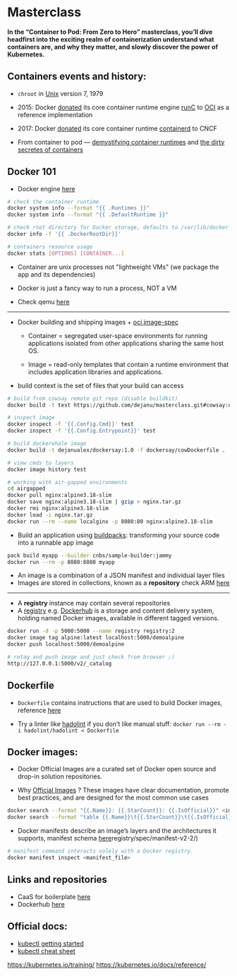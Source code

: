 # Masterclass
__In the “Container to Pod: From Zero to Hero” masterclass, you’ll dive headfirst into the exciting realm of containerization understand what containers are, and why they matter, and slowly discover the power of Kubernetes.__

## Containers events and history:

* `chroot` in [Unix](https://en.wikipedia.org/wiki/Version_7_Unix) version 7, 1979

* 2015: Docker [donated](https://www.docker.com/blog/runc/) its core container runtime engine [runC](https://github.com/opencontainers/runc) to [OCI](https://opencontainers.org/about/overview/) as a reference implementation

* 2017: Docker [donated](https://thenewstack.io/docker-donate-container-runtime-containerd-cloud-native-computing-foundation/) its core container runtime [containerd](https://github.com/containerd/containerd) to CNCF

* From container to pod — [demystifying container runtimes](https://medium.com/faun/from-container-to-pod-demystifying-container-runtimes-a3fd03ee0601) and [the dirty secretes of containers](https://medium.com/faun/the-dirty-secrets-of-containers-1af11bd15e9d)

## Docker 101

* Docker engine [here](https://gist.github.com/dejanu/b4e15c76851502660ec1d43d3018b9c0#file-docker_engine-sh)
```bash
# check the container runtime
docker system info --format "{{ .Runtimes }}"
docker system info --format "{{ .DefaultRuntime }}"

# check root directory for Docker storage, defaults to /var/lib/docker
docker info -f '{{ .DockerRootDir}}'

# containers resource usage
docker stats [OPTIONS] [CONTAINER...]
```

* Container are unix processes not "lightweight VMs" (we package the app and its dependencies)

* Docker is just a fancy way to run a process, NOT a VM

* Check qemu [here](https://docs.docker.com/build/drivers/docker-container/#qemu)

---

* Docker building and shipping images + [oci image-spec](https://github.com/opencontainers/distribution-spec/blob/main/spec.md)

    - Container = segregated user-space environments for running applications isolated from other applications sharing the same host OS.

    - Image = read-only templates that contain a runtime environment that includes application libraries and applications.

* build context is the set of files that your build can access

```bash
# build from cowsay remote git repo (disable buildkit)
docker build -t test https://github.com/dejanu/masterclass.git#cowsay:dockersay --no-cache

# inspect image
docker inspect -f '{{.Config.Cmd}}' test
docker inspect -f '{{.Config.Entrypoint}}' test

# build dockerwhale image
docker build -t dejanualex/dockersay:1.0 -f dockersay/cowDockerfile .

# view cmds to layers
docker image history test

# working with air-gapped environments
cd airgapped
docker pull nginx:alpine3.18-slim
docker save nginx:alpine3.18-slim | gzip > nginx.tar.gz
docker rmi nginx:alpine3.18-slim
docker load -i nginx.tar.gz
docker run --rm --name localginx -p 8080:80 nginx:alpine3.18-slim
```
* Build an application using [buildpacks](https://buildpacks.io/): transforming your source code into a runnable app image
```bash
pack build myapp --builder cnbs/sample-builder:jammy
docker run --rm -p 8080:8080 myapp
```
* An image is a combination of a JSON manifest and individual layer files
* Images are stored in collections, known as a **repository** check ARM [here](https://github.com/dmikusa/paketo-arm64)

---

* A **registry** instance may contain several repositories
* A [registry](https://docs.docker.com/registry/) e.g. [Dockerhub](https://hub.docker.com/) is a storage and content delivery system, holding named Docker images, available in different tagged versions.

```bash
docker run -d -p 5000:5000 --name registry registry:2
docker image tag alpine:latest localhost:5000/demoalpine
docker push localhost:5000/demoalpine

# retag and push image and just check from browser ;)
http://127.0.0.1:5000/v2/_catalog
```
## Dockerfile

* `Dockerfile` contains instructions that are used to build Docker images, reference [here](https://docs.docker.com/engine/reference/builder/)

* Try a linter like [hadolint](https://github.com/hadolint/hadolint) if you don't like manual stuff: `docker run --rm -i hadolint/hadolint < Dockerfile`

## Docker images:

* Docker Official Images are a curated set of Docker open source and drop-in solution repositories.

* Why [Official Images](https://github.com/docker-library/official-images) ? These images have clear documentation, promote best practices, and are designed for the most common use cases 

```bash
docker search --format "{{.Name}}: {{.StarCount}}: {{.IsOfficial}}" <imagename>
docker search --format "table {{.Name}}\t{{.StarCount}}\t{{.IsOfficial}}" <imagename>
```

* Docker manifests describe an image’s layers and the architectures it supports, manifest schema [here](https://docs.docker.com/)registry/spec/manifest-v2-2/)
```bash
# manifest command interacts solely with a Docker registry.
docker manifest inspect <manifest_file>
```

## Links and repositories

* CaaS for boilerplate [here](https://github.com/dejanu/CaaS)
* Dockerhub [here](https://hub.docker.com/u/dejanualex)

## Official docs:

* [kubectl getting started](https://kubernetes.io/docs/reference/generated/kubectl/kubectl-commands#-strong-getting-started-strong-)
* [kubectl cheat sheet](https://kubernetes.io/docs/reference/kubectl/cheatsheet/)

https://kubernetes.io/training/
https://kubernetes.io/docs/reference/
